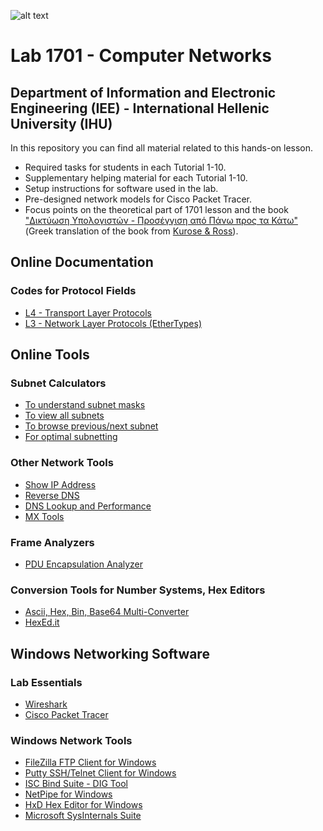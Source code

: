 ![alt text](https://www.ihu.gr/wp-content/uploads/2019/11/ihu-en-logo-created20191112a.png)

# Lab 1701 - Computer Networks 
## Department of Information and Electronic Engineering (IEE) - International Hellenic University (IHU)
In this repository you can find all material related to this hands-on lesson.
* Required tasks for students in each Tutorial 1-10.
* Supplementary helping material for each Tutorial 1-10.
* Setup instructions for software used in the lab.
* Pre-designed network models for Cisco Packet Tracer.
* Focus points on the theoretical part of 1701 lesson and the book ["Δικτύωση Υπολογιστών - Προσέγγιση από Πάνω προς τα Κάτω"](https://www.mgiurdas.gr/biblia/diktyosi-ypologiston-7i-ekdosi) (Greek translation of the book from [Κurose & Ross](https://www.pearson.com/us/higher-education/product/Kurose-Computer-Networking-A-Top-Down-Approach-6th-Edition/9780132856201.html)).

## Online Documentation
### Codes for Protocol Fields
* [L4 - Transport Layer Protocols](https://en.wikipedia.org/wiki/List_of_IP_protocol_numbers)
* [L3 - Network Layer Protocols (EtherTypes)](https://en.wikipedia.org/wiki/EtherType)

## Online Tools
### Subnet Calculators
* [To understand subnet masks](http://www.subnet-calculator.com/)
* [To view all subnets](https://www.calculator.net/ip-subnet-calculator.html)
* [To browse previous/next subnet](https://www.tunnelsup.com/subnet-calculator/)
* [For optimal subnetting](http://www.davidc.net/sites/default/subnets/subnets.html)

### Other Network Tools
* [Show IP Address](https://whatismyipaddress.com/)
* [Reverse DNS](https://www.whatismyip.com/reverse-dns-lookup/)
* [DNS Lookup and Performance](https://www.dnswatch.info/)
* [MX Tools](https://mxtoolbox.com/SuperTool.aspx?action=mx%3ait.teithe.gr&run=toolpage)


### Frame Analyzers
* [PDU Encapsulation Analyzer](https://hpd.gasmi.net/)

### Conversion Tools for Number Systems, Hex Editors
* [Ascii, Hex, Bin, Base64 Multi-Converter](https://www.branah.com/ascii-converter)
* [HexEd.it](https://hexed.it/?hl=en)


## Windows Networking Software
### Lab Essentials
* [Wireshark](https://www.wireshark.org/)
* [Cisco Packet Tracer](https://www.netacad.com/courses/packet-tracer)

### Windows Network Tools
* [FileZilla FTP Client for Windows](https://filezilla-project.org/download.php?platform=win64)
* [Putty SSH/Telnet Client for Windows](https://www.putty.org/)
* [ISC Bind Suite - DIG Tool](https://www.isc.org/download/)
* [NetPipe for Windows](https://sourceforge.net/projects/netpipe/)
* [HxD Hex Editor for Windows](https://mh-nexus.de/en/hxd/)
* [Microsoft SysInternals Suite](https://docs.microsoft.com/en-us/sysinternals/downloads/sysinternals-suite)




